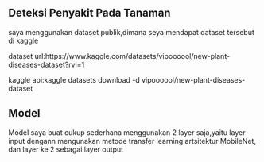## Deteksi Penyakit Pada Tanaman

<p>saya menggunakan dataset publik,dimana seya mendapat dataset tersebut di kaggle</p>
<p>dataset url:https://www.kaggle.com/datasets/vipoooool/new-plant-diseases-dataset?rvi=1</p>
<p>kaggle api:kaggle datasets download -d vipoooool/new-plant-diseases-dataset</p>

<h2>Model</h2>
<p>Model saya buat cukup sederhana menggunakan 2 layer saja,yaitu layer input dengann mengunakan metode transfer learning artsitektur MobileNet,
dan layer ke 2 sebagai layer output<p/>

